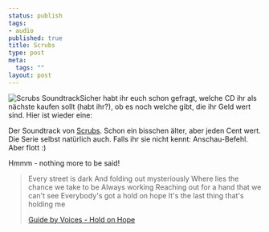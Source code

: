 ```yaml
--- 
status: publish
tags: 
- audio
published: true
title: Scrubs
type: post
meta: 
  tags: ""
layout: post
---
```

<img src="http://fredericiana.de/uploads/050219scrubs.jpg" alt="Scrubs Soundtrack" class="alignright border" />Sicher habt ihr euch schon gefragt, welche CD ihr als nächste kaufen sollt (habt ihr?), ob es noch welche gibt, die ihr Geld wert sind. Hier ist wieder eine:

Der Soundtrack von <a href="http://tvtome.com/Scrubs/">Scrubs</a>. Schon ein bisschen älter, aber jeden Cent wert. Die Serie selbst natürlich auch. Falls ihr sie nicht kennt: Anschau-Befehl. Aber flott :)

Hmmm - nothing more to be said!

<blockquote>Every street is dark
And folding out mysteriously
Where lies the chance we take to be
Always working
Reaching out for a hand that we
can't see
Everybody's got a hold on hope
It's the last thing that's holding me

<a href="http://www.ostlyrics.com/movie.php?sid=741&movie=Scrubs">Guide by Voices - Hold on Hope</a></blockquote>

